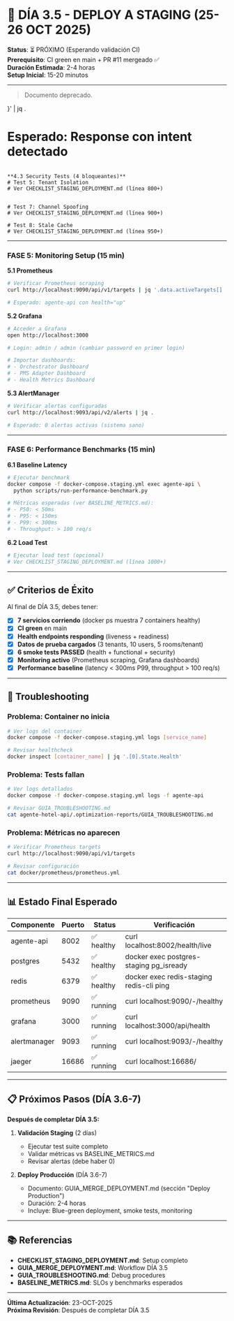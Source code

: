 # 🚀 DÍA 3.5 - DEPLOY A STAGING (25-26 OCT 2025)

**Status**: ⏳ PRÓXIMO (Esperando validación CI)  
**Prerequisito**: CI green en main + PR #11 mergeado ✅  
**Duración Estimada**: 2-4 horas  
**Setup Inicial**: 15-20 minutos  

---

> Documento deprecado.

  }' | jq .

# Esperado: Response con intent detectado
```

**4.3 Security Tests (4 bloqueantes)**
# Test 5: Tenant Isolation
# Ver CHECKLIST_STAGING_DEPLOYMENT.md (línea 800+)


# Test 7: Channel Spoofing
# Ver CHECKLIST_STAGING_DEPLOYMENT.md (línea 900+)

# Test 8: Stale Cache
# Ver CHECKLIST_STAGING_DEPLOYMENT.md (línea 950+)
```

---

### FASE 5: Monitoring Setup (15 min)

**5.1 Prometheus**
```bash
# Verificar Prometheus scraping
curl http://localhost:9090/api/v1/targets | jq '.data.activeTargets[] | {job, health}'

# Esperado: agente-api con health="up"
```

**5.2 Grafana**
```bash
# Acceder a Grafana
open http://localhost:3000

# Login: admin / admin (cambiar password en primer login)

# Importar dashboards:
# - Orchestrator Dashboard
# - PMS Adapter Dashboard
# - Health Metrics Dashboard
```

**5.3 AlertManager**
```bash
# Verificar alertas configuradas
curl http://localhost:9093/api/v2/alerts | jq .

# Esperado: 0 alertas activas (sistema sano)
```

---

### FASE 6: Performance Benchmarks (15 min)

**6.1 Baseline Latency**
```bash
# Ejecutar benchmark
docker compose -f docker-compose.staging.yml exec agente-api \
  python scripts/run-performance-benchmark.py

# Métricas esperadas (ver BASELINE_METRICS.md):
# - P50: < 50ms
# - P95: < 150ms
# - P99: < 300ms
# - Throughput: > 100 req/s
```

**6.2 Load Test**
```bash
# Ejecutar load test (opcional)
# Ver CHECKLIST_STAGING_DEPLOYMENT.md (línea 1000+)
```

---

## ✅ Criterios de Éxito

Al final de DÍA 3.5, debes tener:

- [x] **7 servicios corriendo** (docker ps muestra 7 containers healthy)
- [x] **CI green** en main
- [x] **Health endpoints responding** (liveness + readiness)
- [x] **Datos de prueba cargados** (3 tenants, 10 users, 5 rooms/tenant)
- [x] **6 smoke tests PASSED** (health + functional + security)
- [x] **Monitoring activo** (Prometheus scraping, Grafana dashboards)
- [x] **Performance baseline** (latency < 300ms P99, throughput > 100 req/s)

---

## 🚨 Troubleshooting

### Problema: Container no inicia
```bash
# Ver logs del container
docker compose -f docker-compose.staging.yml logs [service_name]

# Revisar healthcheck
docker inspect [container_name] | jq '.[0].State.Health'
```

### Problema: Tests fallan
```bash
# Ver logs detallados
docker compose -f docker-compose.staging.yml logs -f agente-api

# Revisar GUIA_TROUBLESHOOTING.md
cat agente-hotel-api/.optimization-reports/GUIA_TROUBLESHOOTING.md
```

### Problema: Métricas no aparecen
```bash
# Verificar Prometheus targets
curl http://localhost:9090/api/v1/targets

# Revisar configuración
cat docker/prometheus/prometheus.yml
```

---

## 📊 Estado Final Esperado

| Componente | Puerto | Status | Verificación |
|------------|--------|--------|--------------|
| agente-api | 8002 | ✅ healthy | curl localhost:8002/health/live |
| postgres | 5432 | ✅ healthy | docker exec postgres-staging pg_isready |
| redis | 6379 | ✅ healthy | docker exec redis-staging redis-cli ping |
| prometheus | 9090 | ✅ running | curl localhost:9090/-/healthy |
| grafana | 3000 | ✅ running | curl localhost:3000/api/health |
| alertmanager | 9093 | ✅ running | curl localhost:9093/-/healthy |
| jaeger | 16686 | ✅ running | curl localhost:16686/ |

---

## 📋 Próximos Pasos (DÍA 3.6-7)

**Después de completar DÍA 3.5:**

1. **Validación Staging** (2 días)
   - Ejecutar test suite completo
   - Validar métricas vs BASELINE_METRICS.md
   - Revisar alertas (debe haber 0)

2. **Deploy Producción** (DÍA 3.6-7)
   - Documento: GUIA_MERGE_DEPLOYMENT.md (sección "Deploy Production")
   - Duración: 2-4 horas
   - Incluye: Blue-green deployment, smoke tests, monitoring

---

## 📚 Referencias

- **CHECKLIST_STAGING_DEPLOYMENT.md**: Setup completo
- **GUIA_MERGE_DEPLOYMENT.md**: Workflow DÍA 3.5
- **GUIA_TROUBLESHOOTING.md**: Debug procedures
- **BASELINE_METRICS.md**: SLOs y benchmarks esperados

---

**Última Actualización**: 23-OCT-2025  
**Próxima Revisión**: Después de completar DÍA 3.5
